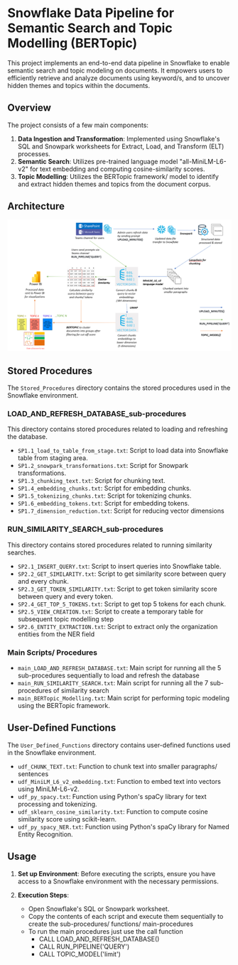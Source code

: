 # Snowflake Data Pipeline for Semantic Search and Topic Modelling (BERTopic)

This project implements an end-to-end data pipeline in Snowflake to enable semantic search and topic modeling on documents.
It empowers users to efficiently retrieve and analyze documents using keyword/s, and to uncover hidden themes and topics within the documents.

## Overview

The project consists of a few main components:
1. **Data Ingestion and Transformation**: Implemented using Snowflake's SQL and Snowpark worksheets for Extract, Load, and Transform (ELT) processes.
2. **Semantic Search**: Utilizes pre-trained language model "all-MiniLM-L6-v2" for text embedding and computing cosine-similarity scores.
3. **Topic Modelling**: Utilizes the BERTopic framework/ model to identify and extract hidden themes and topics from the document corpus.


## Architecture
![Pipelines in a glance](https://github.com/SummerCo0L/Semantic_search_BERTopic_Snowflake/blob/main/Snowflake_Pipeline.png?raw=true)


## Stored Procedures

The `Stored_Procedures` directory contains the stored procedures used in the Snowflake environment.

### LOAD_AND_REFRESH_DATABASE_sub-procedures

This directory contains stored procedures related to loading and refreshing the database.

- `SP1.1_load_to_table_from_stage.txt`: Script to load data into Snowflake table from staging area.
- `SP1.2_snowpark_transformations.txt`: Script for Snowpark transformations.
- `SP1.3_chunking_text.txt`: Script for chunking text.
- `SP1.4_embedding_chunks.txt`: Script for embedding chunks.
- `SP1.5_tokenizing_chunks.txt`: Script for tokenizing chunks.
- `SP1.6_embedding_tokens.txt`: Script for embedding tokens.
- `SP1.7_dimension_reduction.txt`: Script for reducing vector dimensions

### RUN_SIMILARITY_SEARCH_sub-procedures

This directory contains stored procedures related to running similarity searches.

- `SP2.1_INSERT_QUERY.txt`: Script to insert queries into Snowflake table.
- `SP2.2_GET_SIMILARITY.txt`: Script to get similarity score between query and every chunk.
- `SP2.3_GET_TOKEN_SIMILARITY.txt`: Script to get token similarity score between query and every token.
- `SP2.4_GET_TOP_5_TOKENS.txt`: Script to get top 5 tokens for each chunk.
- `SP2.5_VIEW_CREATION.txt`: Script to create a temporary table for subsequent topic modelling step
- `SP2.6_ENTITY_EXTRACTION.txt`: Script to extract only the organization entities from the NER field

### Main Scripts/ Procedures

- `main_LOAD_AND_REFRESH_DATABASE.txt`: Main script for running all the 5 sub-procedures sequentially to load and refresh the database
- `main_RUN_SIMILARITY_SEARCH.txt`: Main script for running all the 7 sub-procedures of similarity search
- `main_BERTopic_Modelling.txt`: Main script for performing topic modeling using the BERTopic framework.

## User-Defined Functions

The `User_Defined_Functions` directory contains user-defined functions used in the Snowflake environment.

- `udf_CHUNK_TEXT.txt`: Function to chunk text into smaller paragraphs/ sentences
- `udf_MiniLM_L6_v2_embedding.txt`: Function to embed text into vectors using MiniLM-L6-v2.
- `udf_py_spacy.txt`: Function using Python's spaCy library for text processing and tokenizing.
- `udf_sklearn_cosine_similarity.txt`: Function to compute cosine similarity score using scikit-learn.
- `udf_py_spacy_NER.txt`: Function using Python's spaCy library for Named Entity Recognition.

## Usage

1. **Set up Environment**: Before executing the scripts, ensure you have access to a Snowflake environment with the necessary permissions.

2. **Execution Steps**:
    - Open Snowflake's SQL or Snowpark worksheet.
    - Copy the contents of each script and execute them sequentially to create the sub-procedures/ functions/ main-procedures
    - To run the main procedures just use the call function
      - CALL LOAD_AND_REFRESH_DATABASE()
      - CALL RUN_PIPELINE('QUERY')
      - CALL TOPIC_MODEL('limit')
